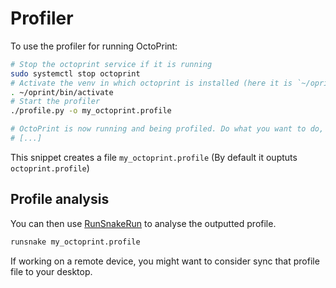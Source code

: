 # Profiler

To use the profiler for running OctoPrint:

```sh
# Stop the octoprint service if it is running
sudo systemctl stop octoprint
# Activate the venv in which octoprint is installed (here it is `~/oprint`)
. ~/oprint/bin/activate
# Start the profiler
./profile.py -o my_octoprint.profile

# OctoPrint is now running and being profiled. Do what you want to do, then exit it.
# [...]
```

This snippet creates a file `my_octoprint.profile` (By default it ouptuts `octoprint.profile`)

## Profile analysis

You can then use [RunSnakeRun] to analyse the outputted profile.

```sh
runsnake my_octoprint.profile
```

If working on a remote device, you might want to consider sync that profile file to your desktop.

[RunSnakeRun]: http://www.vrplumber.com/programming/runsnakerun/
